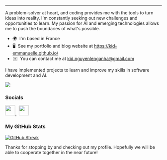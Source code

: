 ---------------------------------

A problem-solver at heart, and coding provides me with the tools to turn ideas into reality. I'm constantly seeking out new challenges and opportunities to learn. My passion for AI and emerging technologies allows me to push the boundaries of what's possible.

* 🌍  I'm based in France
* 🖥️  See my portfolio and blog website at https://kid-emmanuelle.github.io/
* ✉️  You can contact me at [kid.nguyenlenganha@gmail.com](mailto:kid.nguyenlenganha@gmail.com)

I have implemented projects to learn and improve my skills in software development and AI.

<a href="https://github.com/kid-emmanuelle/notion-empty-trash/">
  <!-- Change the `github-readme-stats.anuraghazra1.vercel.app` to `github-readme-stats.vercel.app`  -->
  <img align="center" src="https://github-readme-stats.anuraghazra1.vercel.app/api/pin/?username=kid-emmanuelle&repo=notion-empty-trash&theme=highcontrast" />
</a>

### Socials

<p align="left">
  <a
    href="https://www.github.com/kid-emmanuelle"
    target="_blank"
    rel="noreferrer"
  >
    <picture>
      <source
        media="(prefers-color-scheme: dark)"
        srcset="https://raw.githubusercontent.com/danielcranney/readme-generator/main/public/icons/socials/github-dark.svg"
      />
      <source
        media="(prefers-color-scheme: light)"
        srcset="https://raw.githubusercontent.com/danielcranney/readme-generator/main/public/icons/socials/github.svg"
      />
      <img
        src="https://raw.githubusercontent.com/danielcranney/readme-generator/main/public/icons/socials/github.svg"
        width="32"
        height="32"
      />
    </picture>
  </a>
  &nbsp;
  <a
    href="https://www.linkedin.com/in/kid-emmanuelle/"
    target="_blank"
    rel="noreferrer"
  >
    <picture>
      <source
        media="(prefers-color-scheme: dark)"
        srcset="https://raw.githubusercontent.com/danielcranney/readme-generator/main/public/icons/socials/linkedin-dark.svg"
      />
      <source
        media="(prefers-color-scheme: light)"
        srcset="https://raw.githubusercontent.com/danielcranney/readme-generator/main/public/icons/socials/linkedin.svg"
      />
      <img
        src="https://raw.githubusercontent.com/danielcranney/readme-generator/main/public/icons/socials/linkedin.svg"
        width="32"
        height="32"
      />
    </picture>
  </a>
</p>

### My GitHub Stats
<a href="https://git.io/streak-stats"><img src="https://github-readme-streak-stats.herokuapp.com?user=kid-emmanuelle&theme=highcontrast" alt="GitHub Streak" /></a>

Thanks for stopping by and checking out my profile. Hopefully we will be able to cooperate together in the near future!

